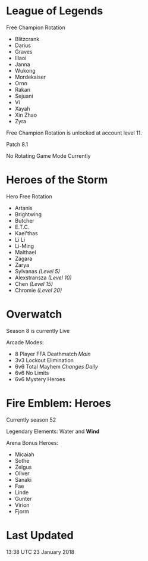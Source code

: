 # League of Legends

Free Champion Rotation

- Blitzcrank
- Darius
- Graves
- Illaoi
- Janna
- Wukong
- Mordekaiser
- Ornn
- Rakan
- Sejuani
- Vi
- Xayah
- Xin Zhao
- Zyra

Free Champion Rotation is unlocked at account level 11.

Patch 8.1

No Rotating Game Mode Currently

# Heroes of the Storm

Hero Free Rotation

- Artanis
- Brightwing
- Butcher
- E.T.C.
- Kael'thas
- Li Li
- Li-Ming
- Malthael
- Zagara
- Zarya
- Sylvanas *(Level 5)*
- Alexstransza *(Level 10)*
- Chen *(Level 15)*
- Chromie *(Level 20)*

# Overwatch

Season 8 is currently Live

Arcade Modes:

- 8 Player FFA Deathmatch *Main*
- 3v3 Lockout Elimination
- 6v6 Total Mayhem *Changes Daily*
- 6v6 No Limits
- 6v6 Mystery Heroes

# Fire Emblem: Heroes

Currently season 52

Legendary Elements: Water and **Wind**

Arena Bonus Heroes:

- Micaiah
- Sothe
- Zelgus
- Oliver
- Sanaki
- Fae
- Linde
- Gunter
- Virion
- Fjorm 

# Last Updated

13:38 UTC 23 January 2018
